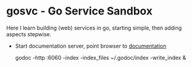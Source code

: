 # gosvc - Go Service Sandbox

Here I learn building (web) services in go, starting simple, then adding 
aspects stepwise.

* Start documentation server, point browser to [documentation](http://localhost:6060)

    godoc -http :6060 -index -index_files ~/.godoc/index -write_index &

